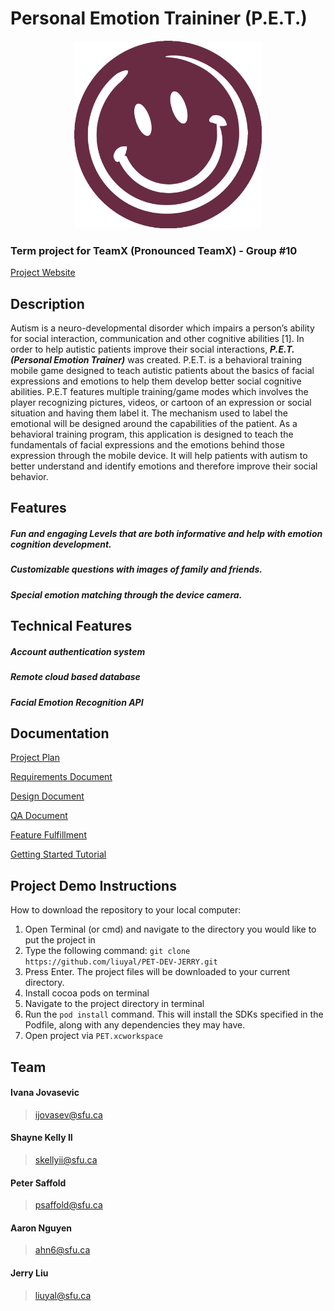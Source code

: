 # Personal Emotion Traininer (P.E.T.)


<p align="center">
<img src=".//Documents/Icon.gif" width="300"></img>
</p>


### Term project for TeamX (Pronounced TeamX) - Group #10

[Project Website](https://sites.google.com/view/blackbox210/home)


## Description

Autism is a neuro-developmental disorder which impairs a person’s ability for social interaction, communication and other cognitive abilities [1]. In order to help autistic patients  improve their social interactions, ***P.E.T. (Personal Emotion Trainer)*** was created. P.E.T. is a behavioral training mobile game designed to teach autistic patients about the basics of facial expressions and emotions to help them develop better social cognitive abilities. P.E.T features multiple training/game modes which involves the player recognizing pictures, videos, or cartoon of an expression or social situation and having them label it. The mechanism used to label the emotional will be designed around the capabilities of the patient. As a behavioral training program, this application is designed to teach the fundamentals of facial expressions and the emotions behind those expression through the mobile device. It will help patients with autism to better understand and identify emotions and therefore improve their social behavior. 

## Features

##### Fun and engaging Levels that are both informative and help with emotion cognition development. 
##### Customizable questions with images of family and friends.
##### Special emotion matching through the device camera.

## Technical Features

##### Account authentication system
##### Remote cloud based database
##### Facial Emotion Recognition API 
##### 

## Documentation

[Project Plan](./Documents/Assignement1/Group-10-ProjectPlan.pdf)

[Requirements Document](./Documents/Assignement5/Group-10-Requirements.pdf)

[Design Document](./Documents/Assignement5/Group-10-Design.pdf)

[QA Document](./Documents/Assignement5/Group-10-QA.pdf)

[Feature Fulfillment](./Documents/Assignement5/Group-10-Features_FulfllmentReq.pdf)

[Getting Started Tutorial](./Documents/Assignement5//Group-10-Tutorial.pdf)

## Project Demo Instructions

How to download the repository to your local computer:
1. Open Terminal (or cmd) and navigate to the directory you would like to put the project in
2. Type the following command: ```git clone https://github.com/liuyal/PET-DEV-JERRY.git```
3. Press Enter. The project files will be downloaded to your current directory.
4. Install cocoa pods on terminal
5. Navigate to the project directory in terminal
6. Run the ```pod install``` command. This will install the SDKs specified in the Podfile, along with any dependencies they may have.
7. Open project via ```PET.xcworkspace```

## Team

#### Ivana Jovasevic
>ijovasev@sfu.ca 

####  Shayne Kelly II
>skellyii@sfu.ca 

####  Peter Saffold
> psaffold@sfu.ca

#### Aaron Nguyen
> ahn6@sfu.ca

#### Jerry Liu
> liuyal@sfu.ca 
